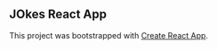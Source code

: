 ## JOkes React App

This project was bootstrapped with [Create React App](https://github.com/facebook/create-react-app).
